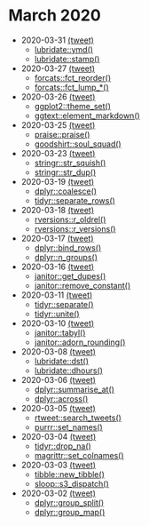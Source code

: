 # March 2020

* 2020-03-31 [(tweet)](https://twitter.com/sharlagelfand/status/1244987516987588609)
    * [lubridate::ymd()](https://github.com/sharlagelfand/twofunctionsmostdays/tree/master/2020/03/31#lubridateymd---i-know-this-one)
    * [lubridate::stamp()](https://github.com/sharlagelfand/twofunctionsmostdays/tree/master/2020/03/31#lubridatestamp---new-to-me)
* 2020-03-27 [(tweet)](https://twitter.com/sharlagelfand/status/1243644714102018048)
    * [forcats::fct_reorder()](https://github.com/sharlagelfand/twofunctionsmostdays/tree/master/2020/03/27#forcatsfct_reorder---i-know-this-one)
    * [forcats::fct_lump_*()](https://github.com/sharlagelfand/twofunctionsmostdays/tree/master/2020/03/27#forcatsfct_lump_*---new-to-me)
* 2020-03-26 [(tweet)](https://twitter.com/sharlagelfand/status/1243344928383610886)
    * [ggplot2::theme_set()](https://github.com/sharlagelfand/twofunctionsmostdays/tree/master/2020/03/26#ggplot2theme_set---i-know-this-one)
    * [ggtext::element_markdown()](https://github.com/sharlagelfand/twofunctionsmostdays/tree/master/2020/03/26#ggtextelement_markdown---new-to-me)
* 2020-03-25 [(tweet)](https://twitter.com/sharlagelfand/status/1242835114016616448)
    * [praise::praise()](https://github.com/sharlagelfand/twofunctionsmostdays/tree/master/2020/03/25#praisepraise---i-know-this-one)
    * [goodshirt::soul_squad()](https://github.com/sharlagelfand/twofunctionsmostdays/tree/master/2020/03/25#goodshirtsoul_squad---new-to-me)
* 2020-03-23 [(tweet)](https://twitter.com/sharlagelfand/status/1242194610597834753)
    * [stringr::str_squish()](https://github.com/sharlagelfand/twofunctionsmostdays/tree/master/2020/03/23#stringrstr_squish---i-know-this-one)
    * [stringr::str_dup()](https://github.com/sharlagelfand/twofunctionsmostdays/tree/master/2020/03/23#stringrstr_dup---new-to-me)
* 2020-03-19 [(tweet)](https://twitter.com/sharlagelfand/status/1240714865200762883)
    * [dplyr::coalesce()](https://github.com/sharlagelfand/twofunctionsmostdays/tree/master/2020/03/19#dplyrcoalesce---i-know-this-one)
    * [tidyr::separate_rows()](https://github.com/sharlagelfand/twofunctionsmostdays/tree/master/2020/03/19#tidyrseparate_rows---new-to-me)
* 2020-03-18 [(tweet)](https://twitter.com/sharlagelfand/status/1240283656050089984)
    * [rversions::r_oldrel()](https://github.com/sharlagelfand/twofunctionsmostdays/tree/master/2020/03/18#rversionsr_oldrel---i-know-this-one)
    * [rversions::r_versions()](https://github.com/sharlagelfand/twofunctionsmostdays/tree/master/2020/03/18#rversionsr_versions---new-to-me)
* 2020-03-17 [(tweet)](https://twitter.com/sharlagelfand/status/1240043718419329024)
    * [dplyr::bind_rows()](https://github.com/sharlagelfand/twofunctionsmostdays/tree/master/2020/03/17#dplyrbind_rows---i-know-this-one)
    * [dplyr::n_groups()](https://github.com/sharlagelfand/twofunctionsmostdays/tree/master/2020/03/17#dplyrn_groups---new-to-me)
* 2020-03-16 [(tweet)](https://twitter.com/sharlagelfand/status/1239658945528172545)
    * [janitor::get_dupes()](https://github.com/sharlagelfand/twofunctionsmostdays/tree/master/2020/03/16#janitorget_dupes---i-know-this-one)
    * [janitor::remove_constant()](https://github.com/sharlagelfand/twofunctionsmostdays/tree/master/2020/03/16#janitorremove_constant---new-to-me)
* 2020-03-11 [(tweet)](https://twitter.com/sharlagelfand/status/1237902172316196866)
    * [tidyr::separate()](https://github.com/sharlagelfand/twofunctionsmostdays/tree/master/2020/03/11#tidyrseparate---i-know-this-one)
    * [tidyr::unite()](https://github.com/sharlagelfand/twofunctionsmostdays/tree/master/2020/03/11#tidyrunite---new-to-me)
* 2020-03-10 [(tweet)](https://twitter.com/sharlagelfand/status/1237449765723480064)
    * [janitor::tabyl()](https://github.com/sharlagelfand/twofunctionsmostdays/tree/master/2020/03/10#janitortabyl---i-know-this-one)
    * [janitor::adorn_rounding()](https://github.com/sharlagelfand/twofunctionsmostdays/tree/master/2020/03/10#janitoradorn_rounding---new-to-me)
* 2020-03-08 [(tweet)](https://twitter.com/sharlagelfand/status/1236728185074614272)
    * [lubridate::dst()](https://github.com/sharlagelfand/twofunctionsmostdays/tree/master/2020/03/08#lubridatedst---i-know-this-one)
    * [lubridate::dhours()](https://github.com/sharlagelfand/twofunctionsmostdays/tree/master/2020/03/08#lubridatedhours---new-to-me)
* 2020-03-06 [(tweet)](https://twitter.com/sharlagelfand/status/1236025221586579459)
    * [dplyr::summarise_at()](https://github.com/sharlagelfand/twofunctionsmostdays/tree/master/2020/03/06#dplyrsummarise_at---i-know-this-one)
    * [dplyr::across()](https://github.com/sharlagelfand/twofunctionsmostdays/tree/master/2020/03/06#dplyracross---new-to-me)
* 2020-03-05 [(tweet)](https://twitter.com/sharlagelfand/status/1235566811350958080)
    * [rtweet::search_tweets()](https://github.com/sharlagelfand/twofunctionsmostdays/tree/master/2020/03/05#rtweetsearch_tweets---i-know-this-one)
    * [purrr::set_names()](https://github.com/sharlagelfand/twofunctionsmostdays/tree/master/2020/03/05#purrrset_names---new-to-me)
* 2020-03-04 [(tweet)](https://twitter.com/sharlagelfand/status/1235327420246487040)
    * [tidyr::drop_na()](https://github.com/sharlagelfand/twofunctionsmostdays/tree/master/2020/03/04#tidyrdrop_na---i-know-this-one)
    * [magrittr::set_colnames()](https://github.com/sharlagelfand/twofunctionsmostdays/tree/master/2020/03/04#magrittrset_colnames---new-to-me)
* 2020-03-03 [(tweet)](https://twitter.com/sharlagelfand/status/1234957922389700615)
    * [tibble::new_tibble()](https://github.com/sharlagelfand/twofunctionsmostdays/tree/master/2020/03/03#tibblenew_tibble---i-know-this-one)
    * [sloop::s3_dispatch()](https://github.com/sharlagelfand/twofunctionsmostdays/tree/master/2020/03/03#sloops3_dispatch---new-to-me)
* 2020-03-02 [(tweet)](https://twitter.com/sharlagelfand/status/1234604638122520578)
    * [dplyr::group_split()](https://github.com/sharlagelfand/twofunctionsmostdays/tree/master/2020/03/02#dplyrgroup_split---i-know-this-one)
    * [dplyr::group_map()](https://github.com/sharlagelfand/twofunctionsmostdays/tree/master/2020/03/02#dplyrgroup_map---new-to-me)
